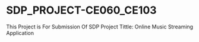 # SDP_PROJECT-CE060_CE103
This Project is For Submission Of SDP Project
Tittle: Online Music Streaming Application
